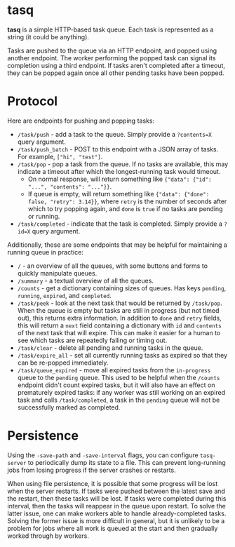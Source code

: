 # tasq

**tasq** is a simple HTTP-based task queue. Each task is represented as a string (it could be anything). 

Tasks are pushed to the queue via an HTTP endpoint, and popped using another endpoint. The worker performing the popped task can signal its completion using a third endpoint. If tasks aren't completed after a timeout, they can be popped again once all other pending tasks have been popped.

# Protocol

Here are endpoints for pushing and popping tasks:

 * `/task/push` - add a task to the queue. Simply provide a `?contents=X` query argument.
 * `/task/push_batch` - POST to this endpoint with a JSON array of tasks. For example, `["hi", "test"]`.
 * `/task/pop` - pop a task from the queue. If no tasks are available, this may indicate a timeout after which the longest-running task would timeout.
   * On normal response, will return something like `{"data": {"id": "...", "contents": "..."}}`.
   * If queue is empty, will return something like `{"data": {"done": false, "retry": 3.14}}`, where `retry` is the number of seconds after which to try popping again, and `done` is `true` if no tasks are pending or running.
 * `/task/completed` - indicate that the task is completed. Simply provide a `?id=X` query argument.

Additionally, these are some endpoints that may be helpful for maintaining a running queue in practice:
 * `/` - an overview of all the queues, with some buttons and forms to quickly manipulate queues.
 * `/summary` - a textual overview of all the queues.
 * `/counts` - get a dictionary containing sizes of queues. Has keys `pending`, `running`, `expired`, and `completed`.
 * `/task/peek` - look at the next task that would be returned by `/task/pop`. When the queue is empty but tasks are still in progress (but not timed out), this returns extra information. In addition to `done` and `retry` fields, this will return a `next` field containing a dictionary with `id` and `contents` of the next task that will expire. This can make it easier for a human to see which tasks are repeatedly failing or timing out.
 * `/task/clear` - delete all pending and running tasks in the queue.
 * `/task/expire_all` - set all currently running tasks as expired so that they can be re-popped immediately.
 * `/task/queue_expired` - move all expired tasks from the `in-progress` queue to the `pending` queue. This used to be helpful when the `/counts` endpoint didn't count expired tasks, but it will also have an effect on prematurely expired tasks: if any worker was still working on an expired task and calls `/task/completed`, a task in the `pending` queue will not be successfully marked as completed.

# Persistence

Using the `-save-path` and `-save-interval` flags, you can configure `tasq-server` to periodically dump its state to a file. This can prevent long-running jobs from losing progress if the server crashes or restarts.

When using file persistence, it is possible that some progress will be lost when the server restarts. If tasks were pushed between the latest save and the restart, then these tasks will be lost. If tasks were completed during this interval, then the tasks will reappear in the queue upon restart. To solve the latter issue, one can make workers able to handle already-completed tasks. Solving the former issue is more difficult in general, but it is unlikely to be a problem for jobs where all work is queued at the start and then gradually worked through by workers.
